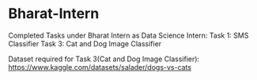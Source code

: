 # Bharat-Intern

Completed Tasks under Bharat Intern as Data Science Intern:
Task 1: SMS Classifier
Task 3: Cat and Dog Image Classifier

Dataset required for Task 3(Cat and Dog Image Classifier):  https://www.kaggle.com/datasets/salader/dogs-vs-cats
